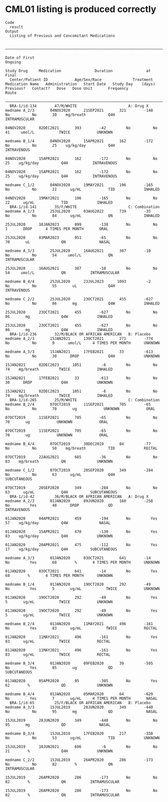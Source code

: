 # CML01 listing is produced correctly

    Code
      result
    Output
      Listing of Previous and Concomitant Medications
      
      ————————————————————————————————————————————————————————————————————————————————————————————————————————————————————————————————————————————————————————————————————————————————————————————————————————————————————————
                                                                                              Date of First                                                    Ongoing                                                        
                                                                                                Study Drug     Medication               Duration               at Final                                                       
      Center/Patient ID            Age/Sex/Race              Treatment      Medication Name   Administration   Start Date   Study Day    (days)    Previous?   Contact?   Dose   Dose Unit       Frequency           Route    
      ————————————————————————————————————————————————————————————————————————————————————————————————————————————————————————————————————————————————————————————————————————————————————————————————————————————————————————
      BRA-1/id-134        47/M/WHITE                       A: Drug X        medname A_2/3       04NOV2020      21SEP2021       321        -148        No          No       30    mg/breath          Q4H          INTRAMUSCULAR
                                                                                                04NOV2020      02DEC2021       393        -42         No          No       41     umol/L           TWICE            UNKNOWN   
                                                                            medname B_1/4       04NOV2020      15APR2021       162        -172        No          No       25    ug/kg/day          Q4H           INTRAVENOUS 
                                                                                                04NOV2020      15APR2021       162        -172        No          No       25    ug/kg/day          Q4H           INTRAVENOUS 
                                                                                                04NOV2020      15APR2021       162        -172        No          No       25    ug/kg/day          Q4H           INTRAVENOUS 
                                                                            medname C_1/2       04NOV2020      19MAY2021       196        -165        No          No       22      ug/mL            TID             INHALED   
                                                                                                04NOV2020      19MAY2021       196        -165        No          No       22      ug/mL            TID             INHALED   
      BRA-1/id-141        35/F/WHITE                       C: Combination   medname A_1/3       25JUL2020      03AUG2022       739        -35         No          No       84      ug/mL            QN              INHALED   
                                                                                                25JUL2020      10JAN2023       899        -138        No          No       1       DROP      4 TIMES PER MONTH       ORAL     
                                                                                                25JUL2020      03MAR2023       951        -65         No          No       70       uL              QN               NASAL    
                                                                            medname A_3/3       25JUL2020      16AUG2021       387        -10         No          No       54     umol/L            QN           INTRAMUSCULAR
                                                                                                25JUL2020      16AUG2021       387        -10         No          No       54     umol/L            QN           INTRAMUSCULAR
                                                                            medname B_4/4       25JUL2020      23JUL2023      1093         -2         No          No       55       uL              Q4H           INTRAVENOUS 
                                                                            medname C_2/2       25JUL2020      23OCT2021       455        -627        No          No       86       mg              Q4W             INHALED   
                                                                                                25JUL2020      23OCT2021       455        -627        No          No       86       mg              Q4W             INHALED   
                                                                                                25JUL2020      23OCT2021       455        -627        No          No       86       mg              Q4W             INHALED   
      BRA-1/id-236        32/M/BLACK OR AFRICAN AMERICAN   B: Placebo       medname A_2/3       15JAN2021      13OCT2021       271        -774        No          No       9      umol/L     4 TIMES PER MONTH      UNKNOWN   
                                                                            medname A_3/3       15JAN2021      17FEB2021       33         -613        No          No       30      DROP             Q4H             UNKNOWN   
                                                                                                15JAN2021      02DEC2023      1051         -6         No          No       74    mg/breath         TWICE            INHALED   
                                                                                                15JAN2021      17FEB2021       33         -613        No          No       30      DROP             Q4H             UNKNOWN   
                                                                                                15JAN2021      02DEC2023      1051         -6         No          No       74    mg/breath         TWICE            INHALED   
      BRA-1/id-265        25/M/WHITE                       C: Combination   medname B_2/4       07OCT2019      11SEP2021       705        -65         No          No       70       ug            UNKNOWN            ORAL     
                                                                                                07OCT2019      11SEP2021       705        -65         No          No       70       ug            UNKNOWN            ORAL     
                                                                                                07OCT2019      11SEP2021       705        -65         No          No       70       ug            UNKNOWN            ORAL     
                                                                            medname B_4/4       07OCT2019      30DEC2019       84         -77         No          No       50    mg/breath          TID             RECTAL    
                                                                                                07OCT2019      22AUG2021       685        -36         No          No       83    mg/breath          QN              UNKNOWN   
                                                                            medname C_1/2       07OCT2019      20SEP2020       349        -284        No          No       63      ug/mL            Q4H          SUBCUTANEOUS 
                                                                                                07OCT2019      20SEP2020       349        -284        No          No       63      ug/mL            Q4H          SUBCUTANEOUS 
      BRA-1/id-42         36/M/BLACK OR AFRICAN AMERICAN   A: Drug X        medname A_2/3       01JAN2020      09JUN2020       160        -258        No         Yes       48      DROP             QD            INTRAVENOUS 
                                                                                                01JAN2020      04APR2021       459        -194        No         Yes       57    ug/kg/day          Q4W              NASAL    
                                                                                                01JAN2020      15APR2021       470        -130        No         Yes       83    ug/kg/day          Q4H             UNKNOWN   
                                                                                                01JAN2020      20APR2021       475        -112        No         Yes       17    ug/kg/day          Q4H          SUBCUTANEOUS 
                                                                            medname A_3/3       01JAN2020      03OCT2021       641        -14         No         Yes       68        %       4 TIMES PER MONTH      UNKNOWN   
                                                                                                01JAN2020      03OCT2021       641        -14         No         Yes       68        %       4 TIMES PER MONTH      UNKNOWN   
                                                                            medname B_1/4       01JAN2020      19OCT2020       292        -49         No         Yes       5       ug/mL           TWICE            UNKNOWN   
                                                                                                01JAN2020      19OCT2020       292        -49         No         Yes       5       ug/mL           TWICE            UNKNOWN   
                                                                                                01JAN2020      19OCT2020       292        -49         No         Yes       5       ug/mL           TWICE            UNKNOWN   
                                                                            medname B_2/4       01JAN2020      11MAY2021       496        -161        No         Yes       83      ug/mL           TWICE            RECTAL    
                                                                                                01JAN2020      11MAY2021       496        -161        No         Yes       83      ug/mL           TWICE            RECTAL    
                                                                                                01JAN2020      11MAY2021       496        -161        No         Yes       83      ug/mL           TWICE            RECTAL    
                                                                            medname B_3/4       01JAN2020      09FEB2020       39         -505        No         Yes       85       ug              QD           SUBCUTANEOUS 
                                                                                                01JAN2020      05APR2020       95         -305        No         Yes       62        %              QD              UNKNOWN   
                                                                            medname B_4/4       01JAN2020      05MAR2020       64         -629        No         Yes       7       ug/mL     4 TIMES PER MONTH       NASAL    
      BRA-1/id-65         25/F/BLACK OR AFRICAN AMERICAN   B: Placebo       medname A_3/3       15JUL2019      28JUN2020       349        -440        No          No       95       mg              QD               NASAL    
                                                                                                15JUL2019      28JUN2020       349        -440        No          No       95       mg              QD               NASAL    
                                                                            medname B_3/4       15JUL2019      17FEB2020       217        -358        No          No       53      ug/mL            TID             UNKNOWN   
                                                                                                15JUL2019      10JUN2021       696         -6         No          No       21        %              Q4H             UNKNOWN   
                                                                            medname C_2/2       15JUL2019      26APR2020       286        -173        No          No       82        %              QN           INTRAMUSCULAR
                                                                                                15JUL2019      26APR2020       286        -173        No          No       82        %              QN           INTRAMUSCULAR
                                                                                                15JUL2019      26APR2020       286        -173        No          No       82        %              QN           INTRAMUSCULAR

